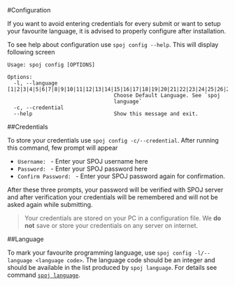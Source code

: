 #Configuration

If you want to avoid entering credentials for every submit or want to setup your favourite language, it is advised to
properly configure after installation.

To see help about configuration use `spoj config --help`. This will display following screen

```
Usage: spoj config [OPTIONS]

Options:
  -l, --language [1|2|3|4|5|6|7|8|9|10|11|12|13|14|15|16|17|18|19|20|21|22|23|24|25|26|27|28|29|30|31|32|33|34|35|36|38|39|41|42|46|54|56|62|98|99|104|111|114|116|124|126]
                                  Choose Default Language. See `spoj
                                  language`
  -c, --credential
  --help                          Show this message and exit.
```

##Credentials

To store your credentials use `spoj config -c/--credential`. After running this command, few prompt will appear

* `Username: ` - Enter your SPOJ username here
* `Password: ` - Enter your SPOJ password here
* `Confirm Password: ` - Enter your SPOJ password again for confirmation.

After these three prompts, your password will be verified with SPOJ server and after verification your credentials will be remembered and will not be asked again while submitting.

> Your credentials are stored on your PC in a configuration file. We **do not** save or store your credentials on any server on internet.

##Language

To mark your favourite programming language, use `spoj config -l/--language <language code>`.
The language code should be an integer and should be available in the list produced by `spoj language`.
For details see command [`spoj language`](language).